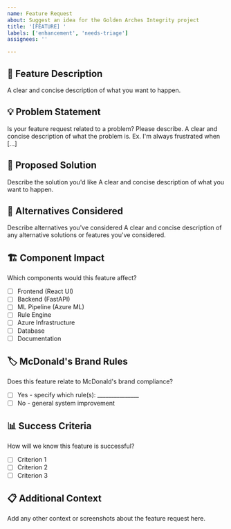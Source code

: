 ```yaml
---
name: Feature Request
about: Suggest an idea for the Golden Arches Integrity project
title: '[FEATURE] '
labels: ['enhancement', 'needs-triage']
assignees: ''

---
```


## 🚀 Feature Description
A clear and concise description of what you want to happen.

## 💡 Problem Statement
Is your feature request related to a problem? Please describe.
A clear and concise description of what the problem is. Ex. I'm always frustrated when [...]

## 🎯 Proposed Solution
Describe the solution you'd like
A clear and concise description of what you want to happen.

## 🔄 Alternatives Considered
Describe alternatives you've considered
A clear and concise description of any alternative solutions or features you've considered.

## 🏗️ Component Impact
Which components would this feature affect?
- [ ] Frontend (React UI)
- [ ] Backend (FastAPI)
- [ ] ML Pipeline (Azure ML)
- [ ] Rule Engine
- [ ] Azure Infrastructure
- [ ] Database
- [ ] Documentation

## 🏷️ McDonald's Brand Rules
Does this feature relate to McDonald's brand compliance?
- [ ] Yes - specify which rule(s): _______________
- [ ] No - general system improvement

## 📊 Success Criteria
How will we know this feature is successful?
- [ ] Criterion 1
- [ ] Criterion 2
- [ ] Criterion 3

## 📋 Additional Context
Add any other context or screenshots about the feature request here. 